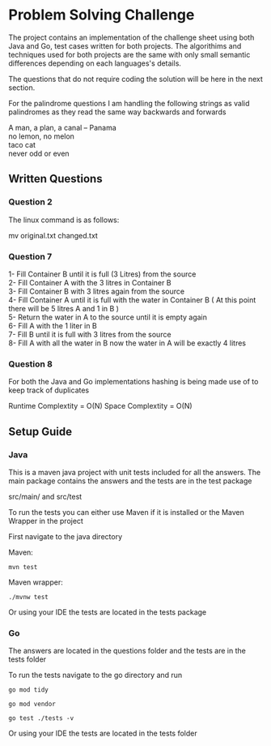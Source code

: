 
# Problem Solving Challenge

The project contains an implementation of the challenge sheet using both Java and Go, test cases written for both projects. The algorithims and techniques used for both projects are the same with only small semantic differences depending on each languages's details.

The questions that do not require coding the solution will be here in the next section.

For the palindrome questions I am handling the following strings as valid palindromes as they read the same way backwards and forwards

A man, a plan, a canal – Panama\
no lemon, no melon\
taco cat\
never odd or even


## Written Questions

### Question 2

The linux command is as follows:

mv original.txt changed.txt

### Question 7

1- Fill Container B until it is full (3 Litres) from the source\
2- Fill Container A with the 3 litres in Container B\
3- Fill Container B with 3 litres again from the source\
4- Fill Container A until it is full with the water in Container B ( At this point there will be 5 litres A and 1 in B )\
5- Return the water in A to the source until it is empty again\
6- Fill A with the 1 liter in B\
7- Fill B until it is full with 3 litres from the source\
8- Fill A with all the water in B now the water in A will be exactly 4 litres


### Question 8


For both the Java and Go implementations hashing is being made use of to keep track of duplicates

Runtime Complextity = O(N)
Space Complextity = O(N)



## Setup Guide

### Java ###

This is a maven java project with unit tests included for all the answers. The main package contains the answers and the tests are in the test package

src/main/ and src/test

To run the tests you can either use Maven if it is installed or the Maven Wrapper in the project

First navigate to the java directory

Maven:
```
mvn test

```


Maven wrapper:
```
./mvnw test

```

Or using your IDE the tests are located in the tests package



### Go ###

The answers are located in the questions folder and the tests are in the tests folder

To run the tests navigate to the go directory and run 

```
go mod tidy

go mod vendor

go test ./tests -v

```

Or using your IDE the tests are located in the tests folder
